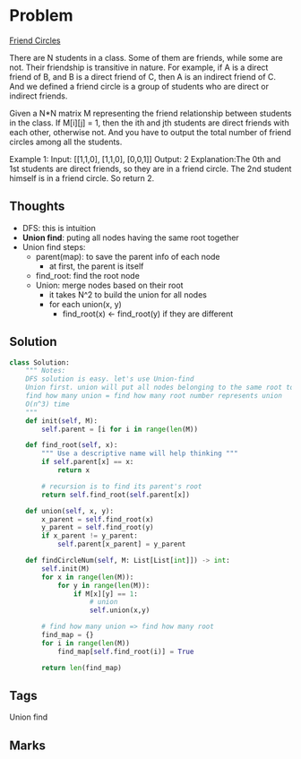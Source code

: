 # Problem

[Friend Circles](https://leetcode.com/problems/friend-circles)

There are N students in a class. Some of them are friends, while some are not. Their friendship is transitive in nature. For example, if A is a direct friend of B, and B is a direct friend of C, then A is an indirect friend of C. And we defined a friend circle is a group of students who are direct or indirect friends.

Given a N\*N matrix M representing the friend relationship between students in the class. If M\[i\]\[j\] = 1, then the ith and jth students are direct friends with each other, otherwise not. And you have to output the total number of friend circles among all the students.

Example 1: Input: \[\[1,1,0\], \[1,1,0\], \[0,0,1\]\] Output: 2 Explanation:The 0th and 1st students are direct friends, so they are in a friend circle. The 2nd student himself is in a friend circle. So return 2.

## Thoughts

* DFS: this is intuition
* **Union find**: puting all nodes having the same root together
* Union find steps:
  * parent\(map\): to save the parent info of each node 
    * at first, the parent is itself 
  * find\_root: find the root node
  * Union: merge nodes based on their root 
    * it takes N^2 to build the union for all nodes
    * for each union\(x, y\)
      * find\_root\(x\) &lt;- find\_root\(y\) if they are different      

## Solution

```python
class Solution:
    """ Notes:
    DFS solution is easy. let's use Union-find
    Union first. union will put all nodes belonging to the same root together 
    find how many union = find how many root number represents union
    O(n^3) time 
    """
    def init(self, M):
        self.parent = [i for i in range(len(M))

    def find_root(self, x):
        """ Use a descriptive name will help thinking """
        if self.parent[x] == x:
            return x

        # recursion is to find its parent's root 
        return self.find_root(self.parent[x])

    def union(self, x, y):
        x_parent = self.find_root(x)
        y_parent = self.find_root(y)
        if x_parent != y_parent:
            self.parent[x_parent] = y_parent

    def findCircleNum(self, M: List[List[int]]) -> int:
        self.init(M)
        for x in range(len(M)):
            for y in range(len(M)):
                if M[x][y] == 1:
                    # union
                    self.union(x,y)

        # find how many union => find how many root 
        find_map = {}
        for i in range(len(M))
            find_map[self.find_root(i)] = True

        return len(find_map)
```

## Tags

Union find

## Marks

